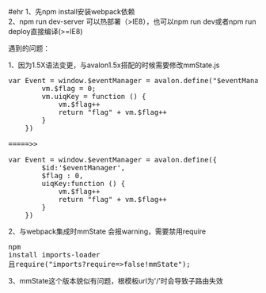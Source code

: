 #ehr
1、先npm install安装webpack依赖<br/>
2、npm run dev-server 可以热部署（>IE8），也可以npm run dev或者npm run deploy直接编译(>=IE8)<br/>

遇到的问题：<br/>

1、因为1.5X语法变更，与avalon1.5x搭配的时候需要修改mmState.js
<pre>
var Event = window.$eventManager = avalon.define("$eventManager", function (vm) {
        vm.$flag = 0;
        vm.uiqKey = function () {
            vm.$flag++
            return "flag" + vm.$flag++
        }
    })

=====>>

var Event = window.$eventManager = avalon.define({
        $id:'$eventManager',
        $flag : 0,
        uiqKey:function () {
            vm.$flag++
            return "flag" + vm.$flag++
        }
    })
</pre>
2、与webpack集成时mmState 会报warning，需要禁用require
    <pre>npm install imports-loader 且require("imports?require=>false!mmState");</pre>
3、mmState这个版本貌似有问题，根模板url为'/'时会导致子路由失效
    

	
